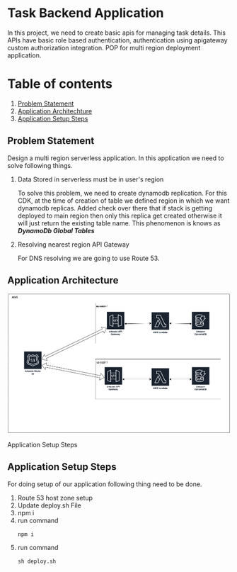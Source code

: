<!-- ## Useful commands

* `yarn build`   compile typescript to js
* `yarn cdk deploy`      deploy this stack to your default AWS account/region
* `yarn cdk diff`        compare deployed stack with current state
* `yarn cdk synth`       emits the synthesized CloudFormation template -->

# Task Backend Application

In this project, we need to create basic apis for managing task details. This APIs have basic role based authentication, authentication using apigateway custom authorization integration. POP for multi region deployment application.
 
# Table of contents  
1. [Problem Statement](#problem)
2. [Application Architechture](#paragraph1)
3. [Application Setup Steps](#paragraph2) 

<a name="problem"></a>
## Problem Statement

Design a multi region serverless application. In this application we need to solve following things.

1. Data Stored in serverless must be in user's region

    To solve this problem, we need to create dynamodb replication. For this CDK, at the time of creation of table we defined region in which we want dynamodb replicas. Added check over there that if stack is getting deployed to main region then only this replica get created otherwise it will just return the existing table name. This phenomenon is knows as ***DynamoDb Global Tables***

2. Resolving nearest region API Gateway

    For DNS resolving we are going to use Route 53.

<a name="paragraph1"></a>
## Application Architecture
![Kiku](testSolution.png)

<a name="paragraph2"></a>
Application Setup Steps
## Application Setup Steps
For doing setup of our application following thing need to be done.

1. Route 53 host zone setup
2. Update deploy.sh File
3. npm i
4. run command 
   ````
   npm i
   ````
5. run command
    ````
    sh deploy.sh
    ````

